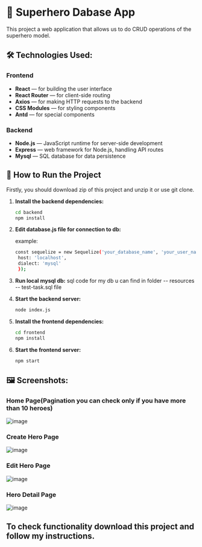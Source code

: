 # 🐾 Superhero Dabase App

This project a web application that allows us to do CRUD operations of the superhero model.

## 🛠️ Technologies Used:

### Frontend
- **React** — for building the user interface
- **React Router** — for client-side routing
- **Axios** — for making HTTP requests to the backend
- **CSS Modules** — for styling components
- **Antd** — for special components

### Backend
- **Node.js** — JavaScript runtime for server-side development
- **Express** — web framework for Node.js, handling API routes
- **Mysql** — SQL database for data persistence


## 🚀 How to Run the Project

Firstly, you should download zip of this project and unzip it or use git clone.

1. **Install the backend dependencies:**
   
    ```bash
   cd backend
   npm install
   ```

2. **Edit database.js file for connection to db:**
   
   example:
   ```bash
   const sequelize = new Sequelize('your_database_name', 'your_user_name', 'your_password', {
    host: 'localhost',
    dialect: 'mysql'
    });
   ```

3. **Run local mysql db:**
   sql code for my db u can find in folder -- resources -- test-task.sql file

4. **Start the backend server:**

   ```bash
   node index.js
   ```

5. **Install the frontend dependencies:**
   
    ```bash
   cd frontend
   npm install
   ```

6. **Start the frontend server:**

   ```bash
   npm start
   ```

## 🖼️ Screenshots:

### Home Page(Pagination you can check only if you have more than 10 heroes)
![image](https://github.com/user-attachments/assets/d449ce2f-f487-4802-9fe1-ef3ff7d50a05)

### Create Hero Page
![image](https://github.com/user-attachments/assets/40c03173-9dff-477a-99c1-3a82c9fa4c82)

### Edit Hero Page
![image](https://github.com/user-attachments/assets/fa4e4990-ab32-4b7f-8455-69aba77196b1)

### Hero Detail Page
![image](https://github.com/user-attachments/assets/e1818e3c-eb56-4546-878c-86c307238b9c)


## To check functionality download this project and follow my instructions.
